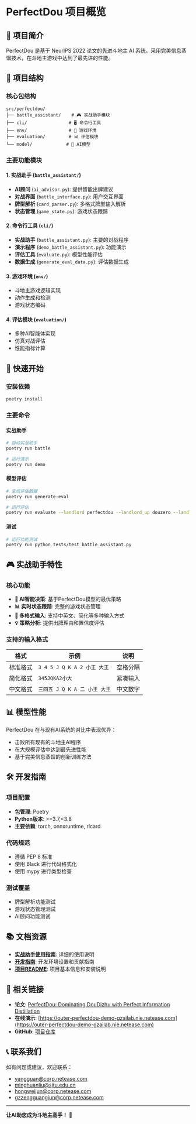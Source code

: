 # PerfectDou 项目概览

## 🎯 项目简介

PerfectDou 是基于 NeurIPS 2022 论文的先进斗地主 AI 系统，采用完美信息蒸馏技术，在斗地主游戏中达到了最先进的性能。

## 📁 项目结构

### 核心包结构
```
src/perfectdou/
├── battle_assistant/    # 🎮 实战助手模块
├── cli/                # 🖥️ 命令行工具
├── env/                # 🎲 游戏环境
├── evaluation/         # 📊 评估模块
└── model/             # 🤖 AI模型
```

### 主要功能模块

#### 1. 实战助手 (`battle_assistant/`)
- **AI顾问** (`ai_advisor.py`): 提供智能出牌建议
- **对战界面** (`battle_interface.py`): 用户交互界面
- **牌型解析** (`card_parser.py`): 多格式牌型输入解析
- **状态管理** (`game_state.py`): 游戏状态跟踪

#### 2. 命令行工具 (`cli/`)
- **实战助手** (`battle_assistant.py`): 主要的对战程序
- **演示程序** (`demo_battle_assistant.py`): 功能演示
- **评估工具** (`evaluate.py`): 模型性能评估
- **数据生成** (`generate_eval_data.py`): 评估数据生成

#### 3. 游戏环境 (`env/`)
- 斗地主游戏逻辑实现
- 动作生成和检测
- 游戏状态编码

#### 4. 评估模块 (`evaluation/`)
- 多种AI智能体实现
- 仿真对战评估
- 性能指标计算

## 🚀 快速开始

### 安装依赖
```bash
poetry install
```

### 主要命令

#### 实战助手
```bash
# 启动实战助手
poetry run battle

# 运行演示
poetry run demo
```

#### 模型评估
```bash
# 生成评估数据
poetry run generate-eval

# 运行评估
poetry run evaluate --landlord perfectdou --landlord_up douzero --landlord_down douzero
```

#### 测试
```bash
# 运行功能测试
poetry run python tests/test_battle_assistant.py
```

## 🎮 实战助手特性

### 核心功能
- **🤖 AI智能决策**: 基于PerfectDou模型的最优策略
- **📊 实时状态跟踪**: 完整的游戏状态管理
- **🎯 多格式输入**: 支持中英文、简化等多种输入方式
- **💡 策略分析**: 提供出牌理由和置信度评估

### 支持的输入格式
| 格式 | 示例 | 说明 |
|------|------|------|
| 标准格式 | `3 4 5 J Q K A 2 小王 大王` | 空格分隔 |
| 简化格式 | `345JQKA2小大` | 紧凑输入 |
| 中文格式 | `三四五 J Q K A 二 小王 大王` | 中文数字 |

## 📊 模型性能

PerfectDou 在与现有AI系统的对比中表现优异：
- 击败所有现有的斗地主AI程序
- 在大规模评估中达到最先进性能
- 基于完美信息蒸馏的创新训练方法

## 🛠️ 开发指南

### 项目配置
- **包管理**: Poetry
- **Python版本**: >=3.7,<3.8
- **主要依赖**: torch, onnxruntime, rlcard

### 代码规范
- 遵循 PEP 8 标准
- 使用 Black 进行代码格式化
- 使用 mypy 进行类型检查

### 测试覆盖
- 牌型解析功能测试
- 游戏状态管理测试
- AI顾问功能测试

## 📚 文档资源

- **[实战助手使用指南](battle_assistant_guide.md)**: 详细的使用说明
- **[开发指南](development_guide.md)**: 开发环境设置和贡献指南
- **[项目README](../README.md)**: 项目基本信息和安装说明

## 🔗 相关链接

- **论文**: [PerfectDou: Dominating DouDizhu with Perfect Information Distillation](https://arxiv.org/abs/2203.16406)
- **在线演示**: [https://outer-perfectdou-demo-gzailab.nie.netease.com](https://outer-perfectdou-demo-gzailab.nie.netease.com)
- **GitHub**: [项目仓库](https://github.com/Netease-Games-AI-Lab-Guangzhou/PerfectDou)

## 📞 联系我们

如有问题或建议，欢迎联系：
- yangguan@corp.netease.com
- minghuanliu@sjtu.edu.cn
- hongweijun@corp.netease.com
- gzzengguangjun@corp.netease.com

---

**让AI助您成为斗地主高手！** 🎉
